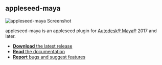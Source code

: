 ## appleseed-maya

![appleseed-maya Screenshot](https://raw.githubusercontent.com/appleseedhq/appleseedhq.github.io/master/img/screenshots/appleseed-maya.png)

appleseed-maya is an appleseed plugin for [Autodesk® Maya®](http://www.autodesk.com/products/maya/overview) 2017 and later.

* [**Download** the latest release](https://github.com/appleseedhq/appleseed-maya/releases/latest)
* [**Read** the documentation](http://appleseed-maya.readthedocs.io/en/latest/)
* [**Report** bugs and suggest features](https://github.com/appleseedhq/appleseed-maya/issues)
